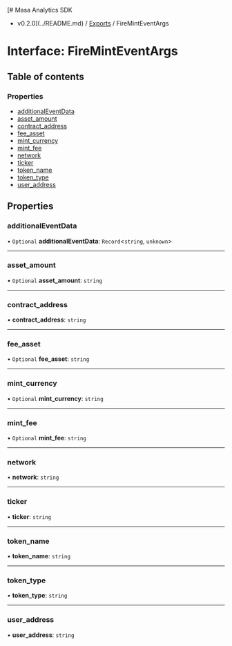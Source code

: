 [# Masa Analytics SDK
 - v0.2.0](../README.md) / [Exports](../modules.md) / FireMintEventArgs

# Interface: FireMintEventArgs

## Table of contents

### Properties

- [additionalEventData](FireMintEventArgs.md#additionaleventdata)
- [asset\_amount](FireMintEventArgs.md#asset_amount)
- [contract\_address](FireMintEventArgs.md#contract_address)
- [fee\_asset](FireMintEventArgs.md#fee_asset)
- [mint\_currency](FireMintEventArgs.md#mint_currency)
- [mint\_fee](FireMintEventArgs.md#mint_fee)
- [network](FireMintEventArgs.md#network)
- [ticker](FireMintEventArgs.md#ticker)
- [token\_name](FireMintEventArgs.md#token_name)
- [token\_type](FireMintEventArgs.md#token_type)
- [user\_address](FireMintEventArgs.md#user_address)

## Properties

### additionalEventData

• `Optional` **additionalEventData**: `Record`<`string`, `unknown`\>

___

### asset\_amount

• `Optional` **asset\_amount**: `string`

___

### contract\_address

• **contract\_address**: `string`

___

### fee\_asset

• `Optional` **fee\_asset**: `string`

___

### mint\_currency

• `Optional` **mint\_currency**: `string`

___

### mint\_fee

• `Optional` **mint\_fee**: `string`

___

### network

• **network**: `string`

___

### ticker

• **ticker**: `string`

___

### token\_name

• **token\_name**: `string`

___

### token\_type

• **token\_type**: `string`

___

### user\_address

• **user\_address**: `string`
